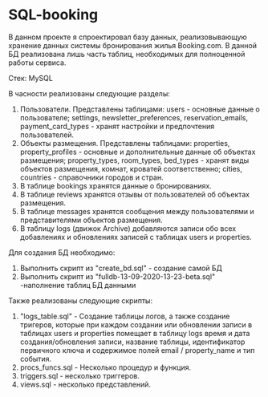 # SQL-booking

В данном проекте я спроектировал базу данных, реализовывающую хранение данных системы бронирования жилья Booking.com.
В данной БД реализована лишь часть таблиц, необходимых для полноценной работы сервиса.

Стек: MySQL

В часности реализованы следующие разделы:
1. Пользователи. Представлены таблицами: 
	users - основные данные о пользователе;
	settings, newsletter_preferences, reservation_emails, payment_card_types - хранят настройки и предпочтения пользователей.
2. Объекты размещения. Представлены таблицами:
	properties, property_profiles - основные и дополнительные данные об объектах размещения;
	property_types, room_types, bed_types - хранят виды объектов размещения, комнат, кроватей соответственно;
	cities, countries - справочники городов и стран.
3. В таблице bookings хранятся данные о бронированиях.
4. В таблице reviews хранятся отзывы от пользователей об объектах размещения.
5. В таблице messages хранятся сообщения между пользователями и представителями объектов размещения.
6. В таблицу logs (движок Archive) добавляются записи обо всех добавлениях и обновлениях записей с таблицах users и properties. 

Для создания БД необходимо:  
1. Выполнить скрипт из "create_bd.sql" - создание самой БД
2. Выполнить скрипт из "fulldb-13-09-2020-13-23-beta.sql"  -наполнение таблиц БД данными

Также реализованы следующие скрипты:
1. "logs_table.sql" - Создание таблицы логов, а также создание тригеров, которые при каждом создании или обновлении записи в таблицах users и properties 
помещает в таблицу logs время и дата создания/обновления записи, название таблицы, идентификатор первичного ключа и 
содержимое полей email / property_name и тип события. 
2. procs_funcs.sql - Несколько процедур и функция.
4. triggers.sql - несколько триггеров.
5. views.sql - несколько представлений.
